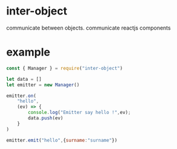 # inter-object
communicate between objects.
communicate reactjs components

# example 
```js
const { Manager } = require("inter-object")

let data = []
let emitter = new Manager()

emitter.on(
    "hello",
    (ev) => {
        console.log("Emitter say hello !",ev);
        data.push(ev)
    }
)

emitter.emit("hello",{surname:"surname"})

```